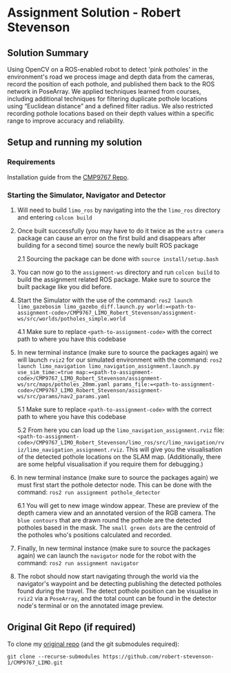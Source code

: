 # Assignment Solution - Robert Stevenson

## Solution Summary

Using OpenCV on a ROS-enabled robot to detect 'pink potholes' in the environment's road we process image and depth data from the cameras, record the position of each pothole, and published them back to the ROS network in PoseArray.
We applied techniques learned from courses, including additional techniques for filtering duplicate pothole locations using “Euclidean distance” and a defined filter radius.
We also restricted recording pothole locations based on their depth values within a specific range to improve accuracy and reliability.

## Setup and running my solution

### Requirements

Installation guide from the [CMP9767 Repo](https://github.com/LCAS/CMP9767_LIMO/wiki/Simulator-Setup#native).

### Starting the Simulator, Navigator and Detector

1. Will need to build `limo_ros` by navigating into the the `limo_ros` directory and entering `colcon build`

2. Once built successfully (you may have to do it twice as the `astra camera` package can cause an error on the first build and disappears after building for a second time) source the newly built ROS package

    2.1 Sourcing the package can be done with `source install/setup.bash`

3. You can now go to the `assignment-ws` directory and run `colcon build` to build the assignment related ROS package. Make sure to source the built package like you did before.

4. Start the Simulator with the use of the command: `ros2 launch limo_gazebosim limo_gazebo_diff.launch.py world:=<path-to-assignment-code>/CMP9767_LIMO_Robert_Stevenson/assignment-ws/src/worlds/potholes_simple.world`

    4.1 Make sure to replace `<path-to-assignment-code>` with the correct path to where you have this codebase

5. In new terminal instance (make sure to source the packages again) we will launch `rviz2` for our simulated environment with the command: `ros2 launch limo_navigation limo_navigation_assignment.launch.py use_sim_time:=true map:=<path-to-assignment-code>/CMP9767_LIMO_Robert_Stevenson/assignment-ws/src/maps/potholes_20mm.yaml params_file:=<path-to-assignment-code>/CMP9767_LIMO_Robert_Stevenson/assignment-ws/src/params/nav2_params.yaml`

    5.1 Make sure to replace `<path-to-assignment-code>` with the correct path to where you have this codebase

    5.2 From here you can load up the `limo_navigation_assignment.rviz` file: `<path-to-assignment-code>/CMP9767_LIMO_Robert_Stevenson/limo_ros/src/limo_navigation/rviz/limo_navigation_assignment.rviz`. This will give you the visualisation of the detected pothole locations on the SLAM map.
    (Additionally, there are some helpful visualisation if you require them for debugging.)

6. In new terminal instance (make sure to source the packages again) we must first start the pothole detector node. This can be done with the command: `ros2 run assignment pothole_detector`

    6.1 You will get to new image window appear. These are preview of the depth camera view and an annotated version of the RGB camera. The `blue contours` that are drawn round the pothole are the detected potholes based in the mask. The `small green dots` are the centroid of the potholes who's positions calculated and recorded.

7. Finally, In new terminal instance (make sure to source the packages again) we can launch the `navigator` node for the robot with the command: `ros2 run assignment navigator`

8. The robot should now start navigating through the world via the navigator's waypoint and be detecting publishing the detected potholes found during the travel. The detect pothole position can be visualise in `rviz2` via a `PoseArray`, and the total count can be found in the detector node's terminal or on the annotated image preview.

## Original Git Repo (if required)

To clone my [original repo](https://github.com/robert-stevenson-1/CMP9767_LIMO.git) (and the git submodules required):

```text
git clone --recurse-submodules https://github.com/robert-stevenson-1/CMP9767_LIMO.git
```
